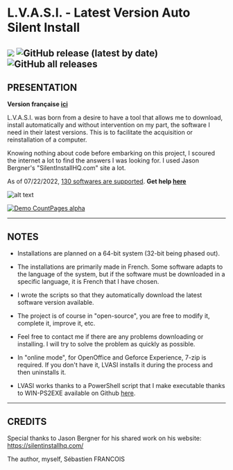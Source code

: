 # L.V.A.S.I. - Latest Version Auto Silent Install

![](https://img.shields.io/badge/Platform-Windows--64-lightgrey) ![GitHub release (latest by date)](https://img.shields.io/github/v/release/SebastienFRA/LVASI) ![GitHub all releases](https://img.shields.io/github/downloads/SebastienFRA/LVASI/total?color=g) 
------------------------------------------------------------	
PRESENTATION 
------------------------------------------------------------
**Version française [ici](https://github.com/SebastienFRA/LVASI/blob/main/LISEZ-MOI.MD)**

L.V.A.S.I. was born from a desire to have a tool that allows me to download,
install automatically and without intervention on my part, the software
I need in their latest versions. This is to facilitate the acquisition
or reinstallation of a computer.

Knowing nothing about code before embarking on this project, I
scoured the internet a lot to find the answers I was looking for.
I used Jason Bergner's "SilentInstallHQ.com" site a lot.

As of 07/22/2022, [130 softwares are supported](https://github.com/SebastienFRA/LVASI/blob/main/Liste.md). **Get help [here](https://github.com/SebastienFRA/LVASI/blob/main/LVASI%20-%202.1%2B%20-%20HELP.md)** 

![alt text](https://github.com/SebastienFRA/LVASI/blob/main/img/LVASI%202.1%2B.png)

[![Demo CountPages alpha](https://github.com/SebastienFRA/LVASI/blob/main/img/Exemple%20LVASI%201.5.gif)](https://youtu.be/ux5MgNagxnU)

-------------------------
NOTES 
-------------------------

- Installations are planned on a 64-bit system (32-bit being phased out).

- The installations are primarily made in French. Some software adapts to the language
of the system, but if the software must be downloaded in a specific language, it is
French that I have chosen.

- I wrote the scripts so that they automatically download the latest software version
available.

- The project is of course in "open-source", you are free to modify it, complete it,
improve it, etc.

- Feel free to contact me if there are any problems downloading or installing. I will try to solve the problem
as quickly as possible.

- In "online mode", for OpenOffice and Geforce Experience, 7-zip is required. If you don't have it, LVASI installs it during the process and then uninstalls it.

- LVASI works thanks to a PowerShell script that I make executable thanks to WIN-PS2EXE available on Github [here](https://github.com/MScholtes/Win-PS2EXE).

--------------------------------
CREDITS                      
--------------------------------

Special thanks to Jason Bergner for his shared work on his website:
https://silentinstallhq.com/

The author, myself, Sébastien FRANCOIS
